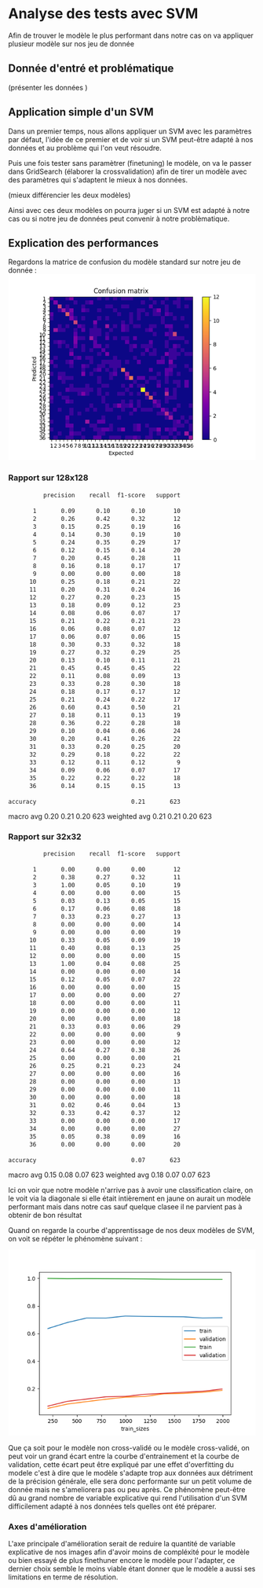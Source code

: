 # Analyse des tests avec SVM

 Afin de trouver le modèle le plus performant dans notre cas on va appliquer plusieur modèle sur nos jeu de donnée

## Donnée d'entré et problématique

(présenter les données )

 ## Application simple d'un SVM

 Dans un premier temps, nous allons appliquer un SVM avec les paramètres par défaut, l'idée de ce premier et de voir si un SVM peut-être adapté à nos données et au problème qui l'on veut résoudre. 

 Puis une fois tester sans paramètrer (finetuning) le modèle, on va le passer dans GridSearch (élaborer la crossvalidation) afin de tirer un modèle avec des paramètres qui s'adaptent le mieux à nos données. 

(mieux différencier les deux modèles)

 Ainsi avec ces deux modèles on pourra juger si un SVM est adapté à notre cas ou si notre jeu de données peut convenir à notre problèmatique.


 ## Explication des performances 
 Regardons la matrice de confusion du modèle standard sur notre jeu de donnée : 
![alt text](Graph.png)


### Rapport sur 128x128
              precision    recall  f1-score   support

           1       0.09      0.10      0.10        10
           2       0.26      0.42      0.32        12
           3       0.15      0.25      0.19        16
           4       0.14      0.30      0.19        10
           5       0.24      0.35      0.29        17
           6       0.12      0.15      0.14        20
           7       0.20      0.45      0.28        11
           8       0.16      0.18      0.17        17
           9       0.00      0.00      0.00        18
          10       0.25      0.18      0.21        22
          11       0.20      0.31      0.24        16
          12       0.27      0.20      0.23        15
          13       0.18      0.09      0.12        23
          14       0.08      0.06      0.07        17
          15       0.21      0.22      0.21        23
          16       0.06      0.08      0.07        12
          17       0.06      0.07      0.06        15
          18       0.30      0.33      0.32        18
          19       0.27      0.32      0.29        25
          20       0.13      0.10      0.11        21
          21       0.45      0.45      0.45        22
          22       0.11      0.08      0.09        13
          23       0.33      0.28      0.30        18
          24       0.18      0.17      0.17        12
          25       0.21      0.24      0.22        17
          26       0.60      0.43      0.50        21
          27       0.18      0.11      0.13        19
          28       0.36      0.22      0.28        18
          29       0.10      0.04      0.06        24
          30       0.20      0.41      0.26        22
          31       0.33      0.20      0.25        20
          32       0.29      0.18      0.22        22
          33       0.12      0.11      0.12         9
          34       0.09      0.06      0.07        17
          35       0.22      0.22      0.22        18
          36       0.14      0.15      0.15        13

    accuracy                           0.21       623
   macro avg       0.20      0.21      0.20       623
weighted avg       0.21      0.21      0.20       623

### Rapport sur 32x32 
              precision    recall  f1-score   support

           1       0.00      0.00      0.00        12
           2       0.38      0.27      0.32        11
           3       1.00      0.05      0.10        19
           4       0.00      0.00      0.00        15
           5       0.03      0.13      0.05        15
           6       0.17      0.06      0.08        18
           7       0.33      0.23      0.27        13
           8       0.00      0.00      0.00        14
           9       0.00      0.00      0.00        19
          10       0.33      0.05      0.09        19
          11       0.40      0.08      0.13        25
          12       0.00      0.00      0.00        15
          13       1.00      0.04      0.08        25
          14       0.00      0.00      0.00        14
          15       0.12      0.05      0.07        22
          16       0.00      0.00      0.00        15
          17       0.00      0.00      0.00        27
          18       0.00      0.00      0.00        11
          19       0.00      0.00      0.00        12
          20       0.00      0.00      0.00        18
          21       0.33      0.03      0.06        29
          22       0.00      0.00      0.00         9
          23       0.00      0.00      0.00        12
          24       0.64      0.27      0.38        26
          25       0.00      0.00      0.00        21
          26       0.25      0.21      0.23        24
          27       0.00      0.00      0.00        16
          28       0.00      0.00      0.00        13
          29       0.00      0.00      0.00        11
          30       0.00      0.00      0.00        18
          31       0.02      0.46      0.04        13
          32       0.33      0.42      0.37        12
          33       0.00      0.00      0.00        17
          34       0.00      0.00      0.00        27
          35       0.05      0.38      0.09        16
          36       0.00      0.00      0.00        20

    accuracy                           0.07       623
   macro avg       0.15      0.08      0.07       623
weighted avg       0.18      0.07      0.07       623

 Ici on voir que notre modèle n'arrive pas à avoir une classification claire, on le voit via la diagonale si elle était intièrement en jaune on aurait un modèle performant mais dans notre cas sauf quelque clasee il ne parvient pas à obtenir de bon résultat 

 Quand on regarde la courbe d'apprentissage de nos deux modèles de SVM, on voit se répéter le phénomène suivant :

 ![alt text](learning_graph_grid.png)

 Que ça soit pour le modèle non cross-validé ou le modèle cross-validé, on peut voir un grand écart entre la courbe d'entrainement et la courbe de validation, cette écart peut être expliqué par une effet d'overfitting du modele c'est à dire que le modèle s'adapte trop aux données aux détriment de la précision générale, elle sera donc performante sur un petit volume de donnée mais ne s'ameliorera pas ou peu après. Ce phénomène peut-être dû au grand nombre de variable explicative qui rend l'utilisation d'un SVM difficilement adapté à nos données tels quelles ont été préparer. 

 ### Axes d'amélioration 

L'axe principale d'amélioration serait de reduire la quantité de variable explicative de nos images afin d'avoir moins de compléxité pour le modèle ou bien essayé de plus finethuner encore le modèle pour l'adapter, ce dernier choix semble le moins viable étant donner que le modèle a aussi ses limitations en terme de résolution. 